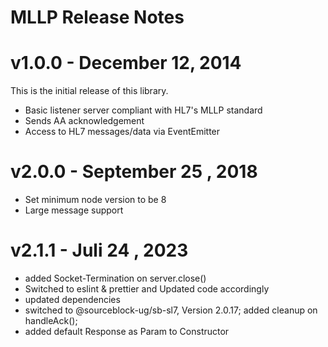 # MLLP Release Notes

# v1.0.0 - December 12, 2014

This is the initial release of this library.

- Basic listener server compliant with HL7's MLLP standard
- Sends AA acknowledgement
- Access to HL7 messages/data via EventEmitter

# v2.0.0 - September 25 , 2018

- Set minimum node version to be 8
- Large message support

# v2.1.1 - Juli 24 , 2023

- added Socket-Termination on server.close()
- Switched to eslint & prettier and Updated code accordingly 
- updated dependencies
- switched to @sourceblock-ug/sb-sl7, Version 2.0.17; added cleanup on handleAck(); 
- added default Response as Param to Constructor
